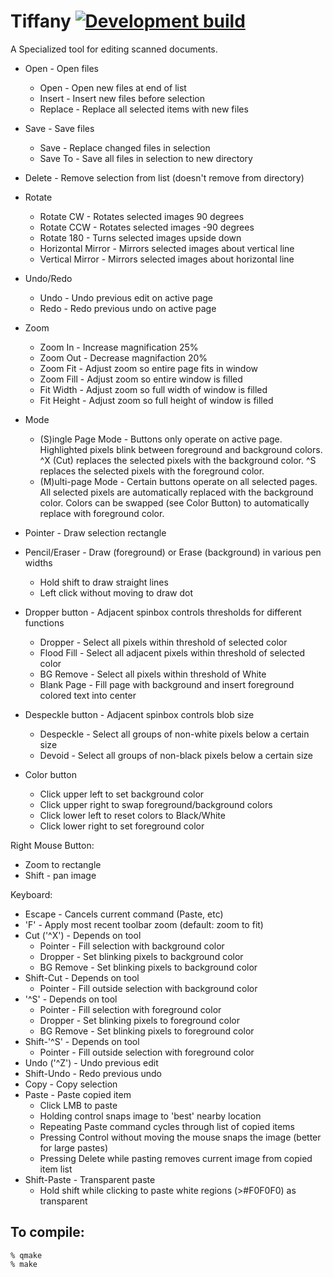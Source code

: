 # Tiffany [![Development build](https://github.com/crwolff/Tiffany/actions/workflows/build_all.yml/badge.svg)](https://github.com/crwolff/Tiffany/actions/workflows/build_all.yml)


A Specialized tool for editing scanned documents.

* Open - Open files
    * Open - Open new files at end of list
    * Insert - Insert new files before selection
    * Replace - Replace all selected items with new files
* Save - Save files
    * Save - Replace changed files in selection
    * Save To -  Save all files in selection to new directory
* Delete - Remove selection from list (doesn't remove from directory)
* Rotate
    * Rotate CW - Rotates selected images 90 degrees
    * Rotate CCW - Rotates selected images -90 degrees
    * Rotate 180 - Turns selected images upside down
    * Horizontal Mirror - Mirrors selected images about vertical line
    * Vertical Mirror - Mirrors selected images about horizontal line
* Undo/Redo
    * Undo - Undo previous edit on active page
    * Redo - Redo previous undo on active page
* Zoom
    * Zoom In - Increase magnification 25%
    * Zoom Out - Decrease magnifaction 20%
    * Zoom Fit - Adjust zoom so entire page fits in window
    * Zoom Fill - Adjust zoom so entire window is filled
    * Fit Width - Adjust zoom so full width of window is filled
    * Fit Height - Adjust zoom so full height of window is filled
* Mode
    * (S)ingle Page Mode - Buttons only operate on active page. Highlighted pixels blink between
      foreground and background colors. ^X (Cut) replaces the selected pixels with the background
      color. ^S replaces the selected pixels with the foreground color.
    * (M)ulti-page Mode - Certain buttons operate on all selected pages. All selected pixels are
      automatically replaced with the background color. Colors can be swapped (see Color Button)
      to automatically replace with foreground color.
* Pointer - Draw selection rectangle
* Pencil/Eraser - Draw (foreground) or Erase (background) in various pen widths
    * Hold shift to draw straight lines
    * Left click without moving to draw dot
* Dropper button - Adjacent spinbox controls thresholds for different functions
    * Dropper - Select all pixels within threshold of selected color
    * Flood Fill - Select all adjacent pixels within threshold of selected color
    * BG Remove - Select all pixels within threshold of White
    * Blank Page - Fill page with background and insert foreground colored text into center
* Despeckle button - Adjacent spinbox controls blob size
    * Despeckle - Select all groups of non-white pixels below a certain size
    * Devoid - Select all groups of non-black pixels below a certain size

* Color button
    * Click upper left to set background color
    * Click upper right to swap foreground/background colors
    * Click lower left to reset colors to Black/White
    * Click lower right to set foreground color

Right Mouse Button:
* Zoom to rectangle
* Shift - pan image

Keyboard:
* Escape - Cancels current command (Paste, etc)
* 'F' - Apply most recent toolbar zoom (default: zoom to fit)
* Cut ('^X') - Depends on tool
    * Pointer - Fill selection with background color
    * Dropper - Set blinking pixels to background color
    * BG Remove - Set blinking pixels to background color
* Shift-Cut - Depends on tool
    * Pointer - Fill outside selection with background color
* '^S' - Depends on tool
    * Pointer - Fill selection with foreground color
    * Dropper - Set blinking pixels to foreground color
    * BG Remove - Set blinking pixels to foreground color
* Shift-'^S' - Depends on tool
    * Pointer - Fill outside selection with foreground color
* Undo ('^Z') - Undo previous edit
* Shift-Undo - Redo previous undo
* Copy - Copy selection
* Paste - Paste copied item
    * Click LMB to paste 
    * Holding control snaps image to 'best' nearby location
    * Repeating Paste command cycles through list of copied items
    * Pressing Control without moving the mouse snaps the image (better for large pastes)
    * Pressing Delete while pasting removes current image from copied item list
* Shift-Paste - Transparent paste
    * Hold shift while clicking to paste white regions (\>#F0F0F0) as transparent

## To compile:
```
% qmake
% make
```
